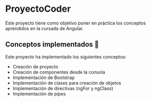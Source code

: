 # ProyectoCoder

Este proyecto tiene como objetivo poner en práctica los conceptos aprendidos en la cursada de Angular.
## Conceptos implementados :book:

Este proyecto ha implementado los siguientes conceptos:
- Creación de proyecto
- Creación de componentes desde la consola
- Implementación de Bootstrap
- Implementación de clases para creación de objetos
- Implementación de directivas (ngFor y ngClass)
- Implementación de pipes
